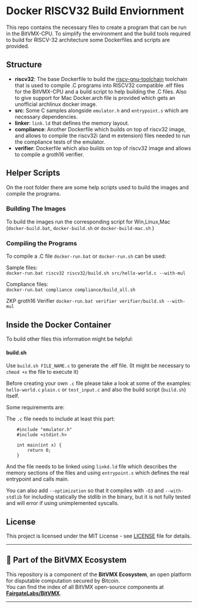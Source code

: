 # Docker RISCV32 Build Enviornment

This repo contains the necessary files to create a program that can be run in the BitVMX-CPU.
To simplify the environment and the build tools required to build for RISCV-32 architecture some Dockerfiles and scripts are provided.


## Structure

- **riscv32**: The base Dockerfile to build the [riscv-gnu-toolchain](https://github.com/riscv/riscv-gnu-toolchain) toolchain that is used to compile .C programs into RISCV32 compatible .elf files for the BitVMX-CPU and a build script to help building the .C files. Also to give support for Mac Docker.arch file is provided which gets an unofficial archlinux docker image.
- **src**: Some C samples alongside `emulator.h` and `entrypoint.s` which are necessary dependencies.
- **linker**: `link.ld` that defines the memory layout.
- **compliance**: Another Dockerfile which builds on top of riscv32 image, and allows to compile the riscv32i (and m extension) files needed to run the compliance tests of the emulator.
- **verifier**: Dockerfile which also builds on top of riscv32 image and allows to compile a groth16 verifier.

## Helper Scripts

On the root folder there are some help scripts used to build the images and compile the programs.

### Building The Images
To build the images run the corresponding script for Win,Linux,Mac (`docker-build.bat`, `docker-build.sh` or `docker-build-mac.sh` )


### Compiling the Programs
To compile a .C file `docker-run.bat` or `docker-run.sh` can be used:

Sample files:  
`docker-run.bat riscv32 riscv32/build.sh src/hello-world.c --with-mul`

Compliance files:  
`docker-run.bat compliance compliance/build_all.sh`

ZKP groth16 Verifier
`docker-run.bat verifier verifier/build.sh --with-mul`


## Inside the Docker Container

To build other files this information might be helpful:

#### build.sh
Use `build.sh FILE_NAME.c` to generate the .elf file. (It might be necessary to `chmod +x` the file to execute it)

Before creating your own `.c` file please take a look at some of the examples: `hello-world.c` `plain.c` or `test_input.c` and also the build script (`build.sh`) itself.

Some requirements are:

The `.c` file needs to include at least this part:
```
    #include "emulator.h"
    #include <stdint.h>

    int main(int x) {
        return 0;
    }
```

And the file needs to be linked using `linkd.ld` file which describes the memory sections of the files and using `entrypoint.s` which defines the real entrypoint and calls main.

You can also add `--optimization` so that it compiles with `-O3` and `--with-stdlib` for including statically the stdlib in the binary, but it is not fully tested and will error if using unimplemented syscalls.

## License

This project is licensed under the MIT License - see [LICENSE](LICENSE) file for details.

---

## 🧩 Part of the BitVMX Ecosystem

This repository is a component of the **BitVMX Ecosystem**, an open platform for disputable computation secured by Bitcoin.  
You can find the index of all BitVMX open-source components at [**FairgateLabs/BitVMX**](https://github.com/FairgateLabs/BitVMX).

---
